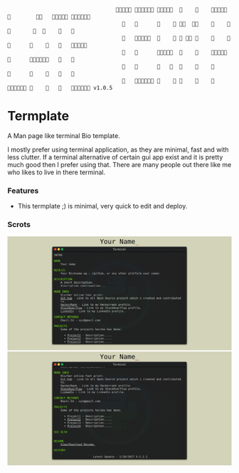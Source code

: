                                   
                                                                                                      
                                                                 
                                                                                       
                                                                               
                                                                               
                                                                                          
                                                                           v1.0.5 
                                                                                                      
  # Termplate

  A Man page like terminal Bio template.


  I mostly prefer using terminal application, as they are minimal, fast and with less clutter.
  If a terminal alternative of certain gui app exist and it is pretty much good then I prefer using that.
  There are many people out there like me who likes to live in there terminal.

  ### Features
  - This termplate ;) is minimal, very quick to edit and deploy.  
    
  ### Scrots

  <img src="/scrots/a.png" width="840">

  <img src="/scrots/b.png" width="840">
